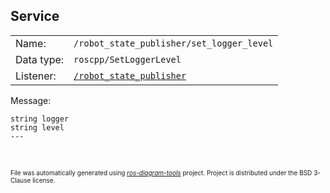 <!--
File was automatically generated using 'ros-diagram-tools' project.
Project is distributed under the BSD 3-Clause license.
-->

## Service


|     |     |
| --- | --- |
| Name: | `/robot_state_publisher/set_logger_level` |
| Data type: | `roscpp/SetLoggerLevel` |
| Listener: | [`/robot_state_publisher`](n__robot_state_publisher.md) |

Message:
```
string logger
string level
---


```



</br>
<font size="1">
File was automatically generated using <a href="https://github.com/anetczuk/ros-diagram-tools"><i>ros-diagram-tools</i></a> project.
Project is distributed under the BSD 3-Clause license.
</font>

